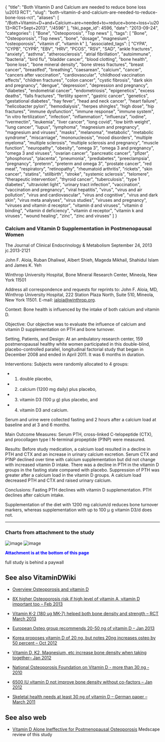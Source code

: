 {
    "title": "Both Vitamin D and Calcium are needed to reduce bone loss \u2013 RCT",
    "slug": "both-vitamin-d-and-calcium-are-needed-to-reduce-bone-loss-rct",
    "aliases": [
        "/Both+Vitamin+D+and+Calcium+are+needed+to+reduce+bone+loss+\u2013+RCT+Sept+2013",
        "/4596"
    ],
    "tiki_page_id": 4596,
    "date": "2013-09-24",
    "categories": [
        "Bone",
        "Osteoporosis",
        "Top news"
    ],
    "tags": [
        "Bone",
        "Osteoporosis",
        "Top news",
        "bone",
        "dosage",
        "magnesium",
        "osteoporosis",
        "vitamin d",
        "vitamin k"
    ],
    "associated_tags": [
        "CYPA",
        "CYPB",
        "CYPR",
        "EBV",
        "HRV",
        "PCOS",
        "RSV",
        "SAD",
        "ankle fractures",
        "anxiety",
        "asthma",
        "atherosclerosis",
        "atrial fibrillation",
        "autoimmune",
        "bacteria",
        "bird flu",
        "bladder cancer",
        "blood clotting",
        "bone health",
        "bone loss",
        "bone mineral density",
        "bone stress fractures",
        "breast cancer",
        "breastfed",
        "breathing",
        "caesarean",
        "calcium",
        "cancer",
        "cancers after vaccination",
        "cardiovascular",
        "childhood vaccination effects",
        "children fractures",
        "colon cancer",
        "cystic fibrosis",
        "dark skin and pregnancy",
        "dengue",
        "depression",
        "depression and pregnancy",
        "diabetes",
        "endometrial cancer",
        "endometriosis",
        "epigenetics",
        "excess deaths",
        "falls fractures",
        "fertility sperm",
        "gastric cancer",
        "genetics",
        "gestational diabetes",
        "hay fever",
        "head and neck cancer",
        "heart failure",
        "helicobacter pylori",
        "hemodialysis",
        "herpes shingles",
        "high dose",
        "hip fractures",
        "immune dysfunction",
        "immune response",
        "immune system",
        "in vitro fertilization",
        "infection",
        "inflammation",
        "influenza",
        "iodine",
        "ivermectin",
        "leukemia",
        "liver cancer",
        "long covid",
        "low birth weight",
        "lung cancer",
        "lupus",
        "lymphoma",
        "magnesium and pregnancy",
        "magnesium and viruses",
        "masks",
        "melanoma",
        "metabolic",
        "metabolic syndrome",
        "miscarriage",
        "mononucleosis",
        "mood disorders",
        "multiple myeloma",
        "multiple sclerosis",
        "multiple sclerosis and pregnancy",
        "muscle function",
        "neuropathy",
        "obesity",
        "omega 3",
        "omega 3 and pregnancy",
        "omega 3 and viruses",
        "ovarian cancer",
        "pancreatic cancer",
        "pfizer",
        "phosphorus",
        "placenta",
        "pneumonia",
        "prediabetes",
        "preeclampsia",
        "pregnancy",
        "preterm",
        "preterm and omega 3",
        "prostate cancer",
        "red meat",
        "respiratory",
        "retinopathy",
        "rheumatoid arthritis",
        "rickets",
        "skin cancer",
        "statins",
        "stillbirth",
        "stroke",
        "systemic sclerosis",
        "telomere",
        "therapeutic intervention",
        "thyroid cancer",
        "tuberculosis",
        "type 1 diabetes",
        "ultraviolet light",
        "urinary tract infection",
        "vaccination",
        "vaccination and pregnancy",
        "viral hepatitis",
        "virus",
        "virus and air pollution",
        "virus and cardiovascular",
        "virus and cognitive",
        "virus and dark skin",
        "virus meta analyses",
        "virus studies",
        "viruses and pregnancy",
        "viruses and vitamin d receptor",
        "vitamin d and viruses",
        "vitamin d binding",
        "vitamin d deficiency",
        "vitamin d receptor",
        "vitamin k and viruses",
        "wound healing",
        "zinc",
        "zinc and viruses"
    ]
}


### Calcium and Vitamin D Supplementation in Postmenopausal Women

The Journal of Clinical Endocrinology & Metabolism September 24, 2013 jc.2013-2121

John F. Aloia,     Ruban Dhaliwal,     Albert Shieh,     Mageda Mikhail,     Shahidul Islam and     James K. Yeh

Winthrop University Hospital, Bone Mineral Research Center, Mineola, New York 11501

Address all correspondence and requests for reprints to: John F. Aloia, MD, Winthrop University Hospital, 222 Station Plaza North, Suite 510, Mineola, New York 11501. E-mail: jaloia@winthrop.org.

Context: Bone health is influenced by the intake of both calcium and vitamin D.

Objective: Our objective was to evaluate the influence of calcium and vitamin D supplementation on PTH and bone turnover.

Setting, Patients, and Design: At an ambulatory research center, 159 postmenopausal healthy white women participated in this double-blind, placebo-controlled parallel, longitudinal factorial study that began in December 2008 and ended in April 2011. It was 6 months in duration.

Interventions: Subjects were randomly allocated to 4 groups: 

* 1) double placebo, 

* 2) calcium (1200 mg daily) plus placebo, 

* 3) vitamin D3 (100 μ g) plus placebo, and 

* 4) vitamin D3 and calcium. 

Serum and urine were collected fasting and 2 hours after a calcium load at baseline and at 3 and 6 months.

Main Outcome Measures: Serum PTH, cross-linked C-telopeptide (CTX), and procollagen type I N-terminal propeptide (P1NP) were measured.

Results: Before study medication, a calcium load resulted in a decline in PTH and CTX and an increase in urinary calcium excretion. Serum CTX and P1NP declined over time with calcium supplementation but did not change with increased vitamin D intake. There was a decline in PTH in the vitamin D groups in the fasting state compared with placebo. Suppression of PTH was greater after a calcium load in the vitamin D groups. A calcium load decreased PTH and CTX and raised urinary calcium.

Conclusions: Fasting PTH declines with vitamin D supplementation. PTH declines after calcium intake. 

Supplementation of the diet with 1200 mg calcium/d reduces bone turnover markers, whereas supplementation with up to 100 μ g vitamin D3/d does not.

---

### Charts from attachment to the study

<img src="https://d378j1rmrlek7x.cloudfront.net/attachments/jpeg/d-ca-f1.jpg" alt="image">
<img src="https://d378j1rmrlek7x.cloudfront.net/attachments/jpeg/d-ca-f2.jpg" alt="image">

 **<span style="color:#00F;">Attachment is at the bottom of this page</span>** 

full study is behind a paywall

## See also VitaminDWiki

* [Overview Osteoporosis and vitamin D](/tags/overview-osteoporosis-and-vitamin-d.html)

* [8X higher Osteoporosis risk if high level of vitamin A, vitamin D important too – Feb 2013](/posts/8x-higher-osteoporosis-risk-if-high-level-of-vitamin-a-vitamin-d-important-too)

* [Vitamin K-2 (180 ug MK-7) helped both bone density and strength – RCT March 2013 ](/posts/vitamin-k-2-180-ug-mk-7-helped-both-bone-density-and-strength-rct)

* [European Osteo group recommends 20-50 ng of vitamin D – Jan 2013](/posts/european-osteo-group-recommends-20-50-ng-of-vitamin-d)

* [Korea proposes vitamin D of 20 ng, but notes 20ng increases osteo by 50 percent – Oct 2012](/posts/korea-proposes-vitamin-d-of-20-ng-but-notes-20ng-increases-osteo-by-50-percent)

* [Vitamin D, K2, Magnesium, etc increase bone density when taking together– Jan 2012](/tags/vitamin-d-k2-magnesium-etc-increase-bone-density-when-taking-together-jan-2012.html) 

* [National Osteoporosis Foundation on Vitamin D - more than 30 ng - 2010](/tags/national-osteoporosis-foundation-on-vitamin-d-more-than-30-ng-2010.html)

* [6500 IU vitamin D not improve bone density without co-factors – Jan 2012](/tags/6500-iu-vitamin-d-not-improve-bone-density-without-co-factors-jan-2012.html)

* [Skeletal health needs at least 30 ng of vitamin D – German paper – March 2011](/tags/skeletal-health-needs-at-least-30-ng-of-vitamin-d-german-paper-march-2011.html)

## See also web

* [Vitamin D Alone Ineffective for Postmenopausal Osteoporosis](http://www.medscape.com/viewarticle/811548?src=rss) Medscape review of this study